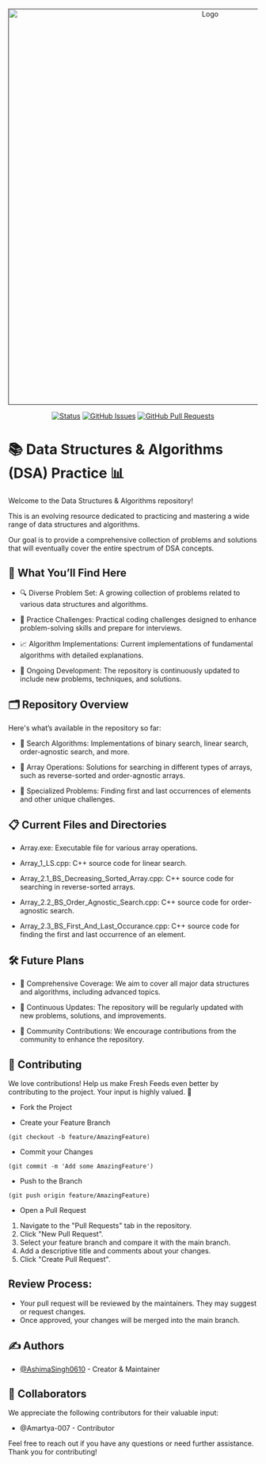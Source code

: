 <p align="center">
  <a href="" rel="noopener">
    <img width=800px height=800px src="https://media.licdn.com/dms/image/C5622AQHk7RgXgxrOgQ/feedshare-shrink_800/0/1676361265109?e=2147483647&v=beta&t=fB9Djaq41Qj_1BHxoIKcKEQQldWniuLjZ54WtRhPh3Y" alt="Logo">
  </a>
</p>


<div align="center">

[![Status](https://img.shields.io/badge/status-active-success.svg)]()
[![GitHub Issues](https://img.shields.io/github/issues/AshimaSingh0610/Data_Structures_And_Algorithms.svg)](https://github.com/AshimaSingh0610/Data_Structures_And_Algorithms/issues)
[![GitHub Pull Requests](https://img.shields.io/github/issues-pr/AshimaSingh0610/Data_Structures_And_Algorithms.svg)](https://github.com/AshimaSingh0610/Data_Structures_And_Algorithms/pulls)

</div>

# 📚 Data Structures & Algorithms (DSA) Practice 📊

Welcome to the Data Structures & Algorithms repository!

This is an evolving resource dedicated to practicing and mastering a wide range of data structures and algorithms.


Our goal is to provide a comprehensive collection of problems and solutions that will eventually cover the entire spectrum of DSA concepts.



## 🚀 What You’ll Find Here

- 🔍 Diverse Problem Set: A growing collection of problems related to various data structures and algorithms.


- 🧠 Practice Challenges: Practical coding challenges designed to enhance problem-solving skills and prepare for interviews.


- 📈 Algorithm Implementations: Current implementations of fundamental algorithms with detailed explanations.


- 💬 Ongoing Development: The repository is continuously updated to include new problems, techniques, and solutions.
## 🗂️ Repository Overview


Here's what’s available in the repository so far:

- 🔎 Search Algorithms: Implementations of binary search, linear search, order-agnostic search, and more.


- 🔢 Array Operations: Solutions for searching in different types of arrays, such as reverse-sorted and order-agnostic arrays.


- 🔄 Specialized Problems: Finding first and last occurrences of elements and other unique challenges.

## 📋 Current Files and Directories


- Array.exe: Executable file for various array operations.

- Array_1_LS.cpp: C++ source code for linear search.

- Array_2.1_BS_Decreasing_Sorted_Array.cpp: C++ source code for searching in reverse-sorted arrays.

- Array_2.2_BS_Order_Agnostic_Search.cpp: C++ source code for order-agnostic search.

- Array_2.3_BS_First_And_Last_Occurance.cpp: C++ source code for finding the first and last occurrence of an element.

## 🛠️ Future Plans

- 🌟 Comprehensive Coverage: We aim to cover all major data structures and algorithms, including advanced topics.

- 🔄 Continuous Updates: The repository will be regularly updated with new problems, solutions, and improvements.

- 🔧 Community Contributions: We encourage contributions from the community to enhance the repository.
  

## 🙌 Contributing

We love contributions! 
Help us make Fresh Feeds even better by contributing to the project. 
Your input is highly valued. 🤗

- Fork the Project

- Create your Feature Branch 
```
(git checkout -b feature/AmazingFeature)
```
- Commit your Changes 
```
(git commit -m 'Add some AmazingFeature')
```

- Push to the Branch 
```
(git push origin feature/AmazingFeature)
```
- Open a Pull Request
1. Navigate to the "Pull Requests" tab in the repository.
2. Click "New Pull Request".
3. Select your feature branch and compare it with the main branch.
4. Add a descriptive title and comments about your changes.
5. Click "Create Pull Request".

   
## Review Process:
- Your pull request will be reviewed by the maintainers. They may suggest or request changes.
- Once approved, your changes will be merged into the main branch.

## ✍️ Authors
- [@AshimaSingh0610](https://github.com/AshimaSingh0610) - Creator & Maintainer

## 🤝 Collaborators
We appreciate the following contributors for their valuable input:
- @Amartya-007 -  Contributor


Feel free to reach out if you have any questions or need further assistance. Thank you for contributing!


